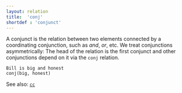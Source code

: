 ```yaml
---
layout: relation
title:  'conj'
shortdef : 'conjunct'
---
```


A conjunct is the relation between two elements connected by a
coordinating conjunction, such as *and*, *or*, etc.  We treat
conjunctions asymmetrically: The head of the relation is the first
conjunct and other conjunctions depend on it via the `conj` relation.

~~~ sdparse
Bill is big and honest
conj(big, honest)
~~~

See also: [`cc`](cc.html)
<!-- Interlanguage links updated Čt lis 12 09:43:19 CET 2020 -->
